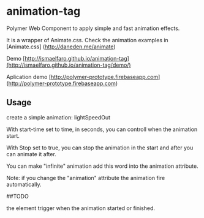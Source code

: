 # animation-tag
Polymer Web Component to apply simple and fast animation effects.

It is a wrapper of Animate.css. Check the animation examples in [Animate.css] (http://daneden.me/animate)

Demo [http://ismaelfaro.github.io/animation-tag](http://ismaelfaro.github.io/animation-tag/demo/)

Aplication demo [http://polymer-prototype.firebaseapp.com] (http://polymer-prototype.firebaseapp.com)

## Usage

create a simple animation: lightSpeedOut

  <animation-tag animation="lightSpeedOut">
      <element-to-anim></element-to-anim>
  </animation-tag>

  <animation-tag animation="lightSpeedOut" start-time="2.0">
      <element-to-anim></element-to-anim>
  </animation-tag>

With start-time set to time, in seconds, you can controll when the animation start.

 <animation-tag animation="lightSpeedOut" stop>
    <element-to-anim></element-to-anim>
</animation-tag>

With Stop set to true, you can stop the animation in the start and after you can animate it after.

<animation-tag animation="pulse infinite">
    <element-to-anim></element-to-anim>
</animation-tag>

You can make "infinite" animation add this word into the animation attribute.

Note: if you change the "animation" attribute the animation fire automatically.


##TODO

 the element trigger when the animation started or finished.
